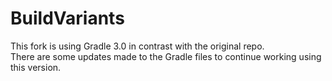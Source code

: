 # BuildVariants

This fork is using Gradle 3.0 in contrast with the original repo.<br/> 
There are some updates made to the Gradle files to continue working using this version.
